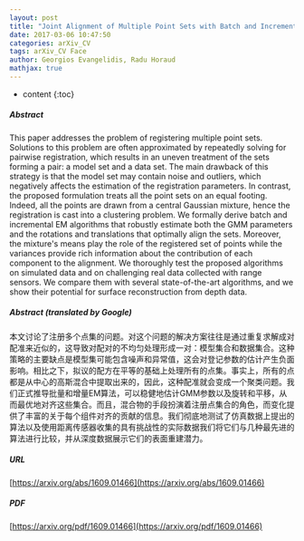 ```yaml
---
layout: post
title: "Joint Alignment of Multiple Point Sets with Batch and Incremental Expectation-Maximization"
date: 2017-03-06 10:47:50
categories: arXiv_CV
tags: arXiv_CV Face
author: Georgios Evangelidis, Radu Horaud
mathjax: true
---
```


* content
{:toc}

##### Abstract
This paper addresses the problem of registering multiple point sets. Solutions to this problem are often approximated by repeatedly solving for pairwise registration, which results in an uneven treatment of the sets forming a pair: a model set and a data set. The main drawback of this strategy is that the model set may contain noise and outliers, which negatively affects the estimation of the registration parameters. In contrast, the proposed formulation treats all the point sets on an equal footing. Indeed, all the points are drawn from a central Gaussian mixture, hence the registration is cast into a clustering problem. We formally derive batch and incremental EM algorithms that robustly estimate both the GMM parameters and the rotations and translations that optimally align the sets. Moreover, the mixture's means play the role of the registered set of points while the variances provide rich information about the contribution of each component to the alignment. We thoroughly test the proposed algorithms on simulated data and on challenging real data collected with range sensors. We compare them with several state-of-the-art algorithms, and we show their potential for surface reconstruction from depth data.

##### Abstract (translated by Google)
本文讨论了注册多个点集的问题。对这个问题的解决方案往往是通过重复求解成对配准来近似的，这导致对配对的不均匀处理形成一对：模型集合和数据集合。这种策略的主要缺点是模型集可能包含噪声和异常值，这会对登记参数的估计产生负面影响。相比之下，拟议的配方在平等的基础上处理所有的点集。事实上，所有的点都是从中心的高斯混合中提取出来的，因此，这种配准就会变成一个聚类问题。我们正式推导批量和增量EM算法，可以稳健地估计GMM参数以及旋转和平移，从而最优地对齐这些集合。而且，混合物的手段扮演着注册点集合的角色，而变化提供了丰富的关于每个组件对齐的贡献的信息。我们彻底地测试了仿真数据上提出的算法以及使用距离传感器收集的具有挑战性的实际数据我们将它们与几种最先进的算法进行比较，并从深度数据展示它们的表面重建潜力。

##### URL
[https://arxiv.org/abs/1609.01466](https://arxiv.org/abs/1609.01466)

##### PDF
[https://arxiv.org/pdf/1609.01466](https://arxiv.org/pdf/1609.01466)

